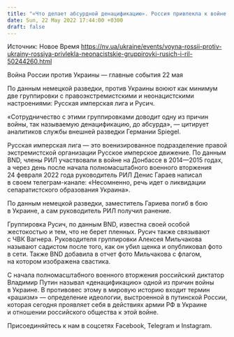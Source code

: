 ```yaml
---
title: "«Что делает абсурдной денацификацию». Россия привлекла к войне в Украине неонацистские группировки — Spiegel"
date: Sun, 22 May 2022 17:44:00 +0300
draft: false
---
```

Источник: Новое Время https://nv.ua/ukraine/events/voyna-rossii-protiv-ukrainy-rossiya-privlekla-neonacistskie-gruppirovki-rusich-i-ril-50244260.html


Война России против Украины — главные события 22 мая

По данным немецкой разведки, против Украины воюют как минимум две группировки с правоэкстремистскими и неонацистскими настроениями: Русская имперская лига и Русич.

«Сотрудничество с этими группировками доводит одну из причин войны, так называемую денацификацию, до абсурда», — цитирует аналитиков службы внешней разведки Германии Spiegel.

Русская имперская лига — это военизированное подразделение правой экстремистской организации Руcское имперское движение. По данным BND, члены РИЛ участвовали в войне на Донбассе в 2014—2015 годах, а через день после начала полномасштабного военного вторжения 24 февраля 2022 года руководитель РИЛ Денис Гараев написал в своем телеграм-канале: «Несомненно, речь идет о ликвидации сепаратистского образования Украина».

По данным немецкой разведки, заместитель Гариева погиб в бою в Украине, а сам руководитель РИЛ получил ранение.

Группировка Русич, по данным BND, известна своей особой жестокостью и тем, что не берет пленных. Русич также связывают с ЧВК Вагнера. Руководителя группировки Алексея Мильчакова называют садистом после того, как он убил щенка и опубликовал фото в сети. Также BND добавила в отчет фото Мильчакова с флагом, на котором изображена свастика.

С начала полномасштабного военного вторжения российский диктатор Владимир Путин называл «денацификацию» одной из причин войны в Украине. В противовес этому в мировую историю входит термин «рашизм» — определение идеологии, выстроенной в путинской России, которая сегодня проявляет себя в действиях армии РФ в Украине и отношении российского общества к этой войне.

Присоединяйтесь к нам в соцсетях Facebook, Telegram и Instagram.
